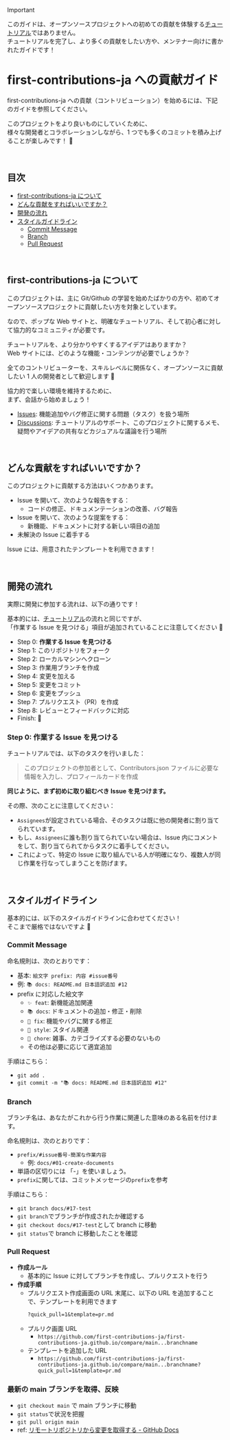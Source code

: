 > [!IMPORTANT]
> このガイドは、オープンソースプロジェクトへの初めての貢献を体験する[チュートリアル](https://github.com/first-contributions-ja/first-contributions-ja.github.io/tree/docs/%238_update_docs?tab=readme-ov-file#参加方法)ではありません。<br>
> チュートリアルを完了し、より多くの貢献をしたい方や、メンテナー向けに書かれたガイドです！

# first-contributions-ja への貢献ガイド

first-contributions-ja への貢献（コントリビューション）を始めるには、下記のガイドを参照してください。

このプロジェクトをより良いものにしていくために、<br>
様々な開発者とコラボレーションしながら、1 つでも多くのコミットを積み上げることが楽しみです！ 👋

<br>

## 目次

- [first-contributions-ja について](#first-contributions-ja-について)
- [どんな貢献をすればいいですか？](#どんな貢献をすればいいですか)
- [開発の流れ](#開発の流れ)
- [スタイルガイドライン](#スタイルガイドライン)
  - [Commit Message](#commit-message)
  - [Branch](#branch)
  - [Pull Request](#pull-request)

<br>

## first-contributions-ja について

このプロジェクトは、主に Git/Github の学習を始めたばかりの方や、初めてオープンソースプロジェクトに貢献したい方を対象としています。

なので、ポップな Web サイトと、明確なチュートリアル、そして初心者に対して協力的なコミュニティが必要です。

チュートリアルを、より分かりやすくするアイデアはありますか？<br>
Web サイトには、どのような機能・コンテンツが必要でしょうか？

全てのコントリビューターを、スキルレベルに関係なく、オープンソースに貢献したい 1 人の開発者として歓迎します 🙌

協力的で楽しい環境を維持するために、<br>
まず、会話から始めましょう！

- [Issues](https://github.com/first-contributions-ja/first-contributions-ja.github.io/issues): 機能追加やバグ修正に関する問題（タスク）を扱う場所
- [Discussions](https://github.com/first-contributions-ja/first-contributions-ja.github.io/discussions): チュートリアルのサポート、このプロジェクトに関するメモ、疑問やアイデアの共有などカジュアルな議論を行う場所

<br>

## どんな貢献をすればいいですか？

このプロジェクトに貢献する方法はいくつかあります。

- Issue を開いて、次のような報告をする：
  - コードの修正、ドキュメンテーションの改善、バグ報告
- Issue を開いて、次のような提案をする：
  - 新機能、ドキュメントに対する新しい項目の追加
- 未解決の Issue に着手する

Issue には、用意されたテンプレートを利用できます！

<br>

## 開発の流れ

実際に開発に参加する流れは、以下の通りです！

基本的には、[チュートリアル](https://github.com/first-contributions-ja/first-contributions-ja.github.io/tree/docs/%238_update_docs?tab=readme-ov-file#参加方法)の流れと同じですが、<br>
「作業する Issue を見つける」項目が追加されていることに注意してください 📝

- Step 0: **作業する Issue を見つける**
- Step 1: このリポジトリをフォーク
- Step 2: ローカルマシンへクローン
- Step 3: 作業用ブランチを作成
- Step 4: 変更を加える
- Step 5: 変更をコミット
- Step 6: 変更をプッシュ
- Step 7: プルリクエスト（PR）を作成
- Step 8: レビューとフィードバックに対応
- Finish: 🎉

### Step 0: 作業する Issue を見つける

チュートリアルでは、以下のタスクを行いました：

> このプロジェクトの参加者として、Contributors.json ファイルに必要な情報を入力し、プロフィールカードを作成

**同じように、まず初めに取り組むべき Issue を見つけます。**

その際、次のことに注意してください：

- `Assignees`が設定されている場合、そのタスクは既に他の開発者に割り当てられています。
- もし、`Assignees`に誰も割り当てられていない場合は、Issue 内にコメントをして、割り当てられてからタスクに着手してください。
- これによって、特定の Issue に取り組んでいる人が明確になり、複数人が同じ作業を行なってしまうことを防げます。

<br>

## スタイルガイドライン

基本的には、以下のスタイルガイドラインに合わせてください！<br>
そこまで厳格ではないですよ 🎨

### Commit Message

命名規則は、次のとおりです：

- 基本: `絵文字 prefix: 内容 #issue番号`
- 例: `📚 docs: README.md 日本語訳追加 #12`
- prefix に対応した絵文字
  - `✨ feat`: 新機能追加関連
  - `📚 docs`: ドキュメントの追加・修正・削除
  - `🐛 fix`: 機能やバグに関する修正
  - `🎨 style`: スタイル関連
  - `🔧 chore`: 雑事、カテゴライズする必要のないもの
  - その他は必要に応じて適宜追加

手順はこちら：

- `git add .`
- `git commit -m "📚 docs: README.md 日本語訳追加 #12"`

### Branch

ブランチ名は、あなたがこれから行う作業に関連した意味のある名前を付けます。

命名規則は、次のとおりです：

- `prefix/#issue番号-簡潔な作業内容`
  - 例: `docs/#01-create-documents`
- 単語の区切りには 「-」を使いましょう。
- `prefix`に関しては、コミットメッセージの`prefix`を参考

手順はこちら：

- `git branch docs/#17-test`
- `git branch`でブランチが作成されたか確認する
- `git checkout docs/#17-test`として branch に移動
- `git status`で branch に移動したことを確認

### Pull Request

- **作成ルール**
  - 基本的に Issue に対してブランチを作成し、プルリクエストを行う
- **作成手順**
  - プルリクエスト作成画面の URL 末尾に、以下の URL を追加することで、テンプレートを利用できます
    ```markdown
    ?quick_pull=1&template=pr.md
    ```
  - プルリク画面 URL
    - `https://github.com/first-contributions-ja/first-contributions-ja.github.io/compare/main...branchname`
  - テンプレートを追加した URL
    - `https://github.com/first-contributions-ja/first-contributions-ja.github.io/compare/main...branchname?quick_pull=1&template=pr.md`

### 最新の main ブランチを取得、反映

- `git checkout main` で main ブランチに移動
- `git status`で状況を把握
- `git pull origin main`
- ref: [リモートリポジトリから変更を取得する - GitHub Docs](https://docs.github.com/ja/get-started/using-git/getting-changes-from-a-remote-repository)

